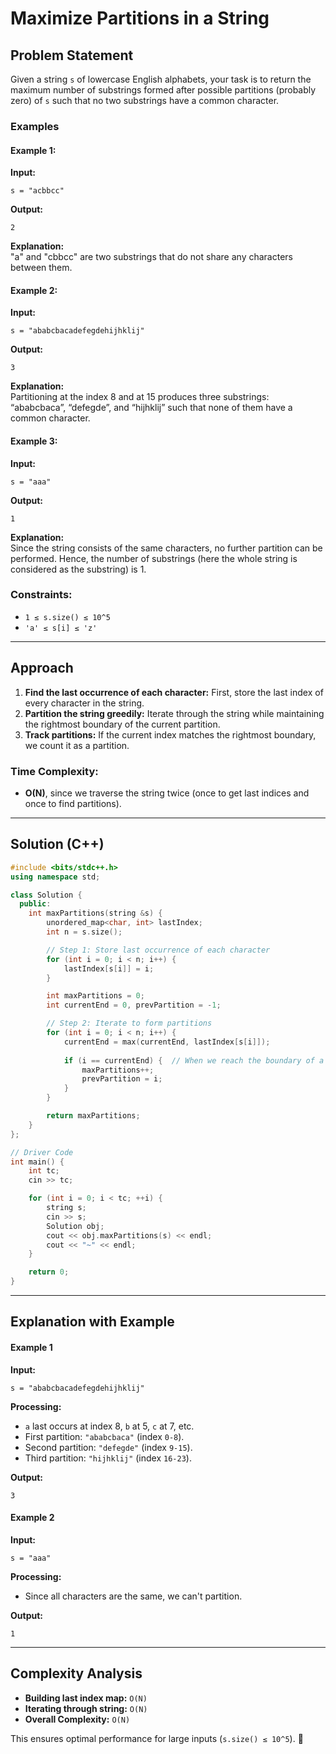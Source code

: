 # Maximize Partitions in a String

## Problem Statement
Given a string `s` of lowercase English alphabets, your task is to return the maximum number of substrings formed after possible partitions (probably zero) of `s` such that no two substrings have a common character.

### Examples
#### Example 1:
**Input:**  
```plaintext
s = "acbbcc"
```
**Output:**  
```plaintext
2
```
**Explanation:**  
"a" and "cbbcc" are two substrings that do not share any characters between them.

#### Example 2:
**Input:**  
```plaintext
s = "ababcbacadefegdehijhklij"
```
**Output:**  
```plaintext
3
```
**Explanation:**  
Partitioning at the index 8 and at 15 produces three substrings: “ababcbaca”, “defegde”, and “hijhklij” such that none of them have a common character.

#### Example 3:
**Input:**  
```plaintext
s = "aaa"
```
**Output:**  
```plaintext
1
```
**Explanation:**  
Since the string consists of the same characters, no further partition can be performed. Hence, the number of substrings (here the whole string is considered as the substring) is 1.

### Constraints:
- `1 ≤ s.size() ≤ 10^5`
- `'a' ≤ s[i] ≤ 'z'`

---

## Approach

1. **Find the last occurrence of each character:** First, store the last index of every character in the string.
2. **Partition the string greedily:** Iterate through the string while maintaining the rightmost boundary of the current partition.
3. **Track partitions:** If the current index matches the rightmost boundary, we count it as a partition.

### Time Complexity:
- **O(N)**, since we traverse the string twice (once to get last indices and once to find partitions).

---

## Solution (C++)
```cpp
#include <bits/stdc++.h>
using namespace std;

class Solution {
  public:
    int maxPartitions(string &s) {
        unordered_map<char, int> lastIndex;
        int n = s.size();

        // Step 1: Store last occurrence of each character
        for (int i = 0; i < n; i++) {
            lastIndex[s[i]] = i;
        }

        int maxPartitions = 0;
        int currentEnd = 0, prevPartition = -1;

        // Step 2: Iterate to form partitions
        for (int i = 0; i < n; i++) {
            currentEnd = max(currentEnd, lastIndex[s[i]]);
            
            if (i == currentEnd) {  // When we reach the boundary of a partition
                maxPartitions++;
                prevPartition = i;
            }
        }

        return maxPartitions;
    }
};

// Driver Code
int main() {
    int tc;
    cin >> tc;

    for (int i = 0; i < tc; ++i) {
        string s;
        cin >> s;
        Solution obj;
        cout << obj.maxPartitions(s) << endl;
        cout << "~" << endl;
    }

    return 0;
}
```

---

## Explanation with Example

#### **Example 1**
**Input:**  
```plaintext
s = "ababcbacadefegdehijhklij"
```
**Processing:**
- `a` last occurs at index 8, `b` at 5, `c` at 7, etc.
- First partition: `"ababcbaca"` (index `0-8`).
- Second partition: `"defegde"` (index `9-15`).
- Third partition: `"hijhklij"` (index `16-23`).

**Output:**  
```plaintext
3
```

#### **Example 2**
**Input:**  
```plaintext
s = "aaa"
```
**Processing:**
- Since all characters are the same, we can't partition.

**Output:**  
```plaintext
1
```

---

## Complexity Analysis
- **Building last index map:** `O(N)`
- **Iterating through string:** `O(N)`
- **Overall Complexity:** `O(N)`

This ensures optimal performance for large inputs (`s.size() ≤ 10^5`). 🚀

